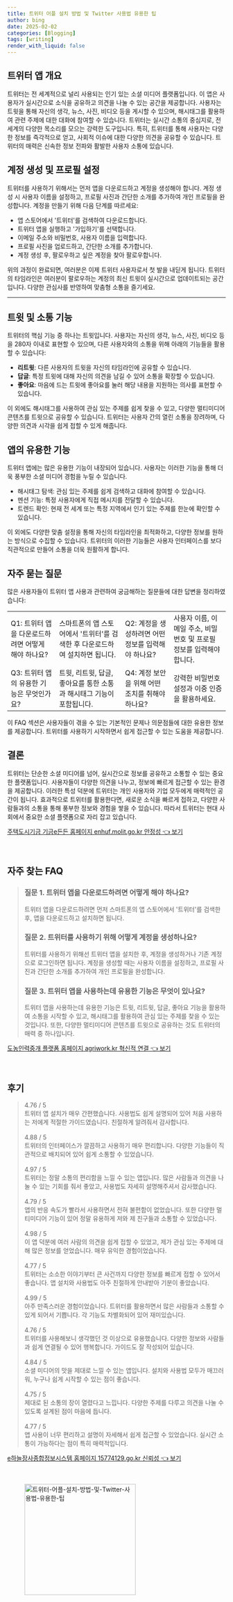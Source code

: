 ```yaml
---
title: 트위터 어플 설치 방법 및 Twitter 사용법 유용한 팁
author: bing
date: 2025-02-02
categories: [Blogging]
tags: [writing]
render_with_liquid: false
---
```



<h2 id='트위터 앱 개요'>트위터 앱 개요</h2>

<p>트위터는 전 세계적으로 널리 사용되는 인기 있는 소셜 미디어 플랫폼입니다. 이 앱은 사용자가 실시간으로 소식을 공유하고 의견을 나눌 수 있는 공간을 제공합니다. 사용자는 트윗을 통해 자신의 생각, 뉴스, 사진, 비디오 등을 게시할 수 있으며, 해시태그를 활용하여 관련 주제에 대한 대화에 참여할 수 있습니다. 트위터는 실시간 소통의 중심지로, 전 세계의 다양한 목소리를 모으는 강력한 도구입니다. 특히, 트위터를 통해 사용자는 다양한 정보를 즉각적으로 얻고, 사회적 이슈에 대한 다양한 의견을 공유할 수 있습니다. 트위터의 매력은 신속한 정보 전파와 활발한 사용자 소통에 있습니다.</p>

<h2 id='계정 생성 및 프로필 설정'>계정 생성 및 프로필 설정</h2>

<p>트위터를 사용하기 위해서는 먼저 앱을 다운로드하고 계정을 생성해야 합니다. 계정 생성 시 사용자 이름을 설정하고, 프로필 사진과 간단한 소개를 추가하여 개인 프로필을 완성합니다. 계정을 만들기 위해 다음 단계를 따르세요:</p>

<ul>
    <li>앱 스토어에서 '트위터'를 검색하여 다운로드합니다.</li>
    <li>트위터 앱을 실행하고 '가입하기'를 선택합니다.</li>
    <li>이메일 주소와 비밀번호, 사용자 이름을 입력합니다.</li>
    <li>프로필 사진을 업로드하고, 간단한 소개를 추가합니다.</li>
    <li>계정 생성 후, 팔로우하고 싶은 계정을 찾아 팔로우합니다.</li>
</ul>

<p>위의 과정이 완료되면, 여러분은 이제 트위터 사용자로서 첫 발을 내딛게 됩니다. 트위터의 타임라인은 여러분이 팔로우하는 계정의 최신 트윗이 실시간으로 업데이트되는 공간입니다. 다양한 관심사를 반영하여 맞춤형 소통을 즐기세요.</p>

<hr />

<h2 id='트윗 및 소통 기능'>트윗 및 소통 기능</h2>

<p>트위터의 핵심 기능 중 하나는 트윗입니다. 사용자는 자신의 생각, 뉴스, 사진, 비디오 등을 280자 이내로 표현할 수 있으며, 다른 사용자와의 소통을 위해 아래의 기능들을 활용할 수 있습니다:</p>

<ul>
    <li><b>리트윗</b>: 다른 사용자의 트윗을 자신의 타임라인에 공유할 수 있습니다.</li>
    <li><b>답글</b>: 특정 트윗에 대해 자신의 의견을 남길 수 있어 소통을 확장할 수 있습니다.</li>
    <li><b>좋아요</b>: 마음에 드는 트윗에 좋아요를 눌러 해당 내용을 지원하는 의사를 표현할 수 있습니다.</li>
</ul>

<p>이 외에도 해시태그를 사용하여 관심 있는 주제를 쉽게 찾을 수 있고, 다양한 멀티미디어 콘텐츠를 트윗으로 공유할 수 있습니다. 트위터는 사용자 간의 열린 소통을 장려하며, 다양한 의견과 시각을 쉽게 접할 수 있게 해줍니다.</p>

<h2 id='앱의 유용한 기능'>앱의 유용한 기능</h2>

<p>트위터 앱에는 많은 유용한 기능이 내장되어 있습니다. 사용자는 이러한 기능을 통해 더욱 풍부한 소셜 미디어 경험을 누릴 수 있습니다.</p>

<ul>
    <li>해시태그 탐색: 관심 있는 주제를 쉽게 검색하고 대화에 참여할 수 있습니다.</li>
    <li>멘션 기능: 특정 사용자에게 직접 메시지를 전달할 수 있습니다.</li>
    <li>트렌드 확인: 현재 전 세계 또는 특정 지역에서 인기 있는 주제를 한눈에 확인할 수 있습니다.</li>
</ul>

<p>이 외에도 다양한 맞춤 설정을 통해 자신의 타임라인을 최적화하고, 다양한 정보를 원하는 방식으로 수집할 수 있습니다. 트위터의 이러한 기능들은 사용자 인터페이스를 보다 직관적으로 만들어 소통을 더욱 원활하게 합니다.</p>

<h2 id='자주 묻는 질문'>자주 묻는 질문</h2>

<p>많은 사용자들이 트위터 앱 사용과 관련하여 궁금해하는 질문들에 대한 답변을 정리하였습니다:</p>

<table>
    <tr>
        <td>Q1: 트위터 앱을 다운로드하려면 어떻게 해야 하나요?</td>
        <td>스마트폰의 앱 스토어에서 '트위터'를 검색한 후 다운로드하여 설치하면 됩니다.</td>
        <td>Q2: 계정을 생성하려면 어떤 정보를 입력해야 하나요?</td>
        <td>사용자 이름, 이메일 주소, 비밀번호 및 프로필 정보를 입력해야 합니다.</td>
    </tr>
    <tr>
        <td>Q3: 트위터 앱의 유용한 기능은 무엇인가요?</td>
        <td>트윗, 리트윗, 답글, 좋아요를 통한 소통과 해시태그 기능이 포함됩니다.</td>
        <td>Q4: 계정 보안을 위해 어떤 조치를 취해야 하나요?</td>
        <td>강력한 비밀번호 설정과 이중 인증을 활용하세요.</td>
    </tr>
</table>

<p>이 FAQ 섹션은 사용자들이 겪을 수 있는 기본적인 문제나 의문점들에 대한 유용한 정보를 제공합니다. 트위터를 사용하기 시작하면서 쉽게 접근할 수 있는 도움을 제공합니다.</p>

<h2 id='결론'>결론</h2>

<p>트위터는 단순한 소셜 미디어를 넘어, 실시간으로 정보를 공유하고 소통할 수 있는 중요한 플랫폼입니다. 사용자들이 다양한 의견을 나누고, 정보에 빠르게 접근할 수 있는 환경을 제공합니다. 이러한 특성 덕분에 트위터는 개인 사용자와 기업 모두에게 매력적인 공간이 됩니다. 효과적으로 트위터를 활용한다면, 새로운 소식을 빠르게 접하고, 다양한 사람들과의 소통을 통해 풍부한 정보와 경험을 쌓을 수 있습니다. 따라서 트위터는 현대 사회에서 중요한 소셜 플랫폼으로 자리 잡고 있습니다.</p>


<p><a class="click-button" title="주택도시기금 기금e든든 홈페이지 enhuf.molit.go.kr 안정성" href="https://somered.github.io/posts/%EC%A3%BC%ED%83%9D%EB%8F%84%EC%8B%9C%EA%B8%B0%EA%B8%88-%EA%B8%B0%EA%B8%88e%EB%93%A0%EB%93%A0-%ED%99%88%ED%8E%98%EC%9D%B4%EC%A7%80-enhuf.molit.go.kr-%EC%95%88%EC%A0%95%EC%84%B1/" rel="dofollow">주택도시기금 기금e든든 홈페이지 enhuf.molit.go.kr 안정성 👈 보기</a></p><br>
<h2 id='자주_찾는_FAQ'>자주 찾는 FAQ</h2>
<div itemscope="" itemtype="https://schema.org/FAQPage"> 
<blockquote> 
<div itemscope="" itemprop="mainEntity" itemtype="https://schema.org/Question"> 
<h3 itemprop="name">질문 1. 트위터 앱을 다운로드하려면 어떻게 해야 하나요?</h3> 
<div itemscope="" itemprop="acceptedAnswer" itemtype="https://schema.org/Answer"> 
<span itemprop="text"> 
<p>트위터 앱을 다운로드하려면 먼저 스마트폰의 앱 스토어에서 '트위터'를 검색한 후, 앱을 다운로드하고 설치하면 됩니다.</p> 
</span> 
</div> 
</div> 
<div itemscope="" itemprop="mainEntity" itemtype="https://schema.org/Question"> 
<h3 itemprop="name">질문 2. 트위터를 사용하기 위해 어떻게 계정을 생성하나요?</h3> 
<div itemscope="" itemprop="acceptedAnswer" itemtype="https://schema.org/Answer"> 
<span itemprop="text"> 
<p>트위터를 사용하기 위해선 트위터 앱을 설치한 후, 계정을 생성하거나 기존 계정으로 로그인하면 됩니다. 계정을 생성할 때는 사용자 이름을 설정하고, 프로필 사진과 간단한 소개를 추가하여 개인 프로필을 완성합니다.</p> 
</span> 
</div> 
</div> 
<div itemscope="" itemprop="mainEntity" itemtype="https://schema.org/Question"> 
<h3 itemprop="name">질문 3. 트위터 앱을 사용하는데 유용한 기능은 무엇이 있나요?</h3> 
<div itemscope="" itemprop="acceptedAnswer" itemtype="https://schema.org/Answer"> 
<span itemprop="text"> 
<p>트위터 앱을 사용하는데 유용한 기능은 트윗, 리트윗, 답글, 좋아요 기능을 활용하여 소통을 시작할 수 있고, 해시태그를 활용하여 관심 있는 주제를 찾을 수 있는 것입니다. 또한, 다양한 멀티미디어 콘텐츠를 트윗으로 공유하는 것도 트위터의 매력 중 하나입니다.</p> 
</span> 
</div> 
</div> 
</blockquote> 
</div>
<p><a class="click-button" title="도농인력중개 플랫폼 홈페이지 agriwork.kr 혁신적 연결" href="https://somered.github.io/posts/%EB%8F%84%EB%86%8D%EC%9D%B8%EB%A0%A5%EC%A4%91%EA%B0%9C-%ED%94%8C%EB%9E%AB%ED%8F%BC-%ED%99%88%ED%8E%98%EC%9D%B4%EC%A7%80-agriwork.kr-%ED%98%81%EC%8B%A0%EC%A0%81-%EC%97%B0%EA%B2%B0/" rel="dofollow">도농인력중개 플랫폼 홈페이지 agriwork.kr 혁신적 연결 👈 보기</a></p><br>
<h2 id='후기'>후기</h2>
<div itemscope itemtype="https://schema.org/Product">
  <blockquote>
  <div itemprop="review" itemscope itemtype="https://schema.org/Review">
      <div itemprop="reviewRating" itemscope itemtype="https://schema.org/Rating"> <span itemprop="ratingValue">4.76</span> / <span itemprop="bestRating">5</span> </div>
      <span itemprop="reviewBody">트위터 앱 설치가 매우 간편했습니다. 사용법도 쉽게 설명되어 있어 처음 사용하는 저에게 적절한 가이드였습니다. 친절하게 알려줘서 감사합니다.</span>
  </div>
  <br>
  <div itemprop="review" itemscope itemtype="https://schema.org/Review">
      <div itemprop="reviewRating" itemscope itemtype="https://schema.org/Rating"> <span itemprop="ratingValue">4.88</span> / <span itemprop="bestRating">5</span> </div>
      <span itemprop="reviewBody">트위터의 인터페이스가 깔끔하고 사용하기 매우 편리합니다. 다양한 기능들이 직관적으로 배치되어 있어 쉽게 소통할 수 있었습니다.</span>
  </div>
  <br>
  <div itemprop="review" itemscope itemtype="https://schema.org/Review">
      <div itemprop="reviewRating" itemscope itemtype="https://schema.org/Rating"> <span itemprop="ratingValue">4.97</span> / <span itemprop="bestRating">5</span> </div>
      <span itemprop="reviewBody">트위터는 정말 소통의 편리함을 느낄 수 있는 앱입니다. 많은 사람들과 의견을 나눌 수 있는 기회를 줘서 좋았고, 사용법도 자세히 설명해주셔서 감사했습니다.</span>
  </div>
  <br>
  <div itemprop="review" itemscope itemtype="https://schema.org/Review">
      <div itemprop="reviewRating" itemscope itemtype="https://schema.org/Rating"> <span itemprop="ratingValue">4.79</span> / <span itemprop="bestRating">5</span> </div>
      <span itemprop="reviewBody">앱의 반응 속도가 빨라서 사용하면서 전혀 불편함이 없었습니다. 또한 다양한 멀티미디어 기능이 있어 정말 유용하게 저와 제 친구들과 소통할 수 있었습니다.</span>
  </div>
  <br>
  <div itemprop="review" itemscope itemtype="https://schema.org/Review">
      <div itemprop="reviewRating" itemscope itemtype="https://schema.org/Rating"> <span itemprop="ratingValue">4.98</span> / <span itemprop="bestRating">5</span> </div>
      <span itemprop="reviewBody">이 앱 덕분에 여러 사람의 의견을 쉽게 접할 수 있었고, 제가 관심 있는 주제에 대해 많은 정보를 얻었습니다. 매우 유익한 경험이었습니다.</span>
  </div>
  <br>
  <div itemprop="review" itemscope itemtype="https://schema.org/Review">
      <div itemprop="reviewRating" itemscope itemtype="https://schema.org/Rating"> <span itemprop="ratingValue">4.77</span> / <span itemprop="bestRating">5</span> </div>
      <span itemprop="reviewBody">트위터는 소소한 이야기부터 큰 사건까지 다양한 정보를 빠르게 접할 수 있어서 좋습니다. 앱 설치와 사용법도 아주 친절하게 안내받아 기분이 좋았습니다.</span>
  </div>
  <br>
  <div itemprop="review" itemscope itemtype="https://schema.org/Review">
      <div itemprop="reviewRating" itemscope itemtype="https://schema.org/Rating"> <span itemprop="ratingValue">4.99</span> / <span itemprop="bestRating">5</span> </div>
      <span itemprop="reviewBody">아주 만족스러운 경험이었습니다. 트위터를 활용하면서 많은 사람들과 소통할 수 있게 되어서 기쁩니다. 각 기능도 차별화되어 있어 재미있습니다.</span>
  </div>
  <br>
  <div itemprop="review" itemscope itemtype="https://schema.org/Review">
      <div itemprop="reviewRating" itemscope itemtype="https://schema.org/Rating"> <span itemprop="ratingValue">4.76</span> / <span itemprop="bestRating">5</span> </div>
      <span itemprop="reviewBody">트위터를 사용해보니 생각했던 것 이상으로 유용했습니다. 다양한 정보와 사람들과 쉽게 연결될 수 있어 행복합니다. 가이드도 잘 작성되어 있습니다.</span>
  </div>
  <br>
  <div itemprop="review" itemscope itemtype="https://schema.org/Review">
      <div itemprop="reviewRating" itemscope itemtype="https://schema.org/Rating"> <span itemprop="ratingValue">4.84</span> / <span itemprop="bestRating">5</span> </div>
      <span itemprop="reviewBody">소셜 미디어의 맛을 제대로 느낄 수 있는 앱입니다. 설치와 사용법 모두가 매끄러워, 누구나 쉽게 시작할 수 있는 점이 좋습니다.</span>
  </div>
  <br>
  <div itemprop="review" itemscope itemtype="https://schema.org/Review">
      <div itemprop="reviewRating" itemscope itemtype="https://schema.org/Rating"> <span itemprop="ratingValue">4.75</span> / <span itemprop="bestRating">5</span> </div>
      <span itemprop="reviewBody">제대로 된 소통의 장이 열렸다고 느낍니다. 다양한 주제를 다루고 의견을 나눌 수 있도록 설계된 점이 마음에 듭니다.</span>
  </div>
  <br>
  <div itemprop="review" itemscope itemtype="https://schema.org/Review">
      <div itemprop="reviewRating" itemscope itemtype="https://schema.org/Rating"> <span itemprop="ratingValue">4.77</span> / <span itemprop="bestRating">5</span> </div>
      <span itemprop="reviewBody">앱 사용이 너무 편리하고 설명이 자세해서 쉽게 접근할 수 있었습니다. 실시간 소통이 가능하다는 점이 특히 매력적입니다.</span>
  </div>
  </blockquote>
</div>
<p><a class="click-button" title="e하늘장사종합정보시스템 홈페이지 15774129.go.kr 신뢰성" href="https://somered.github.io/posts/e%ED%95%98%EB%8A%98%EC%9E%A5%EC%82%AC%EC%A2%85%ED%95%A9%EC%A0%95%EB%B3%B4%EC%8B%9C%EC%8A%A4%ED%85%9C-%ED%99%88%ED%8E%98%EC%9D%B4%EC%A7%80-15774129.go.kr-%EC%8B%A0%EB%A2%B0%EC%84%B1/" rel="dofollow">e하늘장사종합정보시스템 홈페이지 15774129.go.kr 신뢰성 👈 보기</a></p><br>
<figure class="image"><img src="https://somered.github.io/assets/img/thumbnail/트위터-어플-설치-방법-및-Twitter-사용법-유용한-팁.webp" alt="트위터-어플-설치-방법-및-Twitter-사용법-유용한-팁" width="256" height="256"></figure>